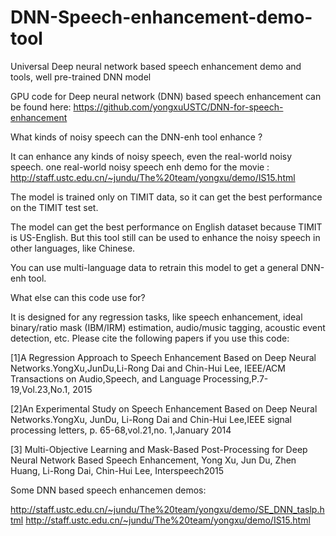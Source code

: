 # DNN-Speech-enhancement-demo-tool
Universal Deep neural network based speech enhancement demo and tools, well pre-trained DNN model


GPU code for Deep neural network (DNN) based speech enhancement can be found here: https://github.com/yongxuUSTC/DNN-for-speech-enhancement

What kinds of noisy speech can the DNN-enh tool enhance ?

It can enhance any kinds of noisy speech, even the real-world noisy speech. one real-world noisy speech enh demo for the movie : http://staff.ustc.edu.cn/~jundu/The%20team/yongxu/demo/IS15.html

The model is trained only on TIMIT data, so it can get the best performance on the TIMIT test set.

The model can get the best performance on English dataset because TIMIT is US-English. But this tool still can be used to enhance the noisy speech in other languages, like Chinese.

You can use multi-language data to retrain this model to get a general DNN-enh tool.

What else can this code use for?

It is designed for any regression tasks, like speech enhancement, ideal binary/ratio mask (IBM/IRM) estimation, audio/music tagging, acoustic event detection, etc.
Please cite the following papers if you use this code:

[1]A Regression Approach to Speech Enhancement Based on Deep Neural Networks.YongXu,JunDu,Li-Rong Dai and Chin-Hui Lee, IEEE/ACM Transactions on Audio,Speech, and Language Processing,P.7-19,Vol.23,No.1, 2015

[2]An Experimental Study on Speech Enhancement Based on Deep Neural Networks.YongXu, JunDu, Li-Rong Dai and Chin-Hui Lee,IEEE signal processing letters, p. 65-68,vol.21,no. 1,January 2014

[3] Multi-Objective Learning and Mask-Based Post-Processing for Deep Neural Network Based Speech Enhancement, Yong Xu, Jun Du, Zhen Huang, Li-Rong Dai, Chin-Hui Lee, Interspeech2015

Some DNN based speech enhancemen demos:

http://staff.ustc.edu.cn/~jundu/The%20team/yongxu/demo/SE_DNN_taslp.html http://staff.ustc.edu.cn/~jundu/The%20team/yongxu/demo/IS15.html
